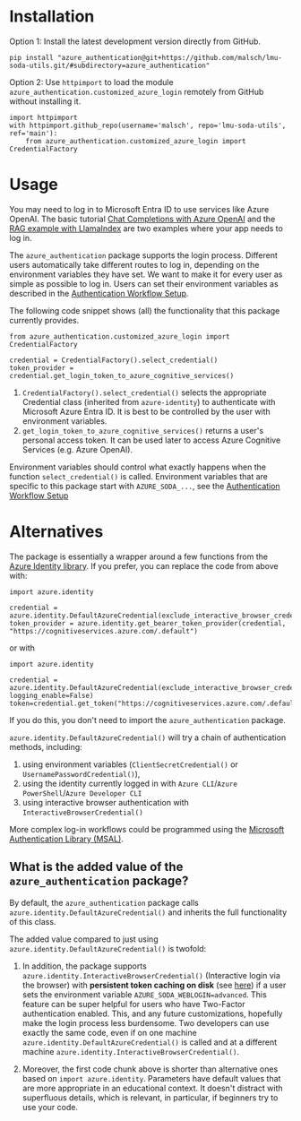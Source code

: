 # Installation

Option 1: Install the latest development version directly from GitHub.
```
pip install "azure_authentication@git+https://github.com/malsch/lmu-soda-utils.git/#subdirectory=azure_authentication"
```

Option 2: Use `httpimport` to load the module `azure_authentication.customized_azure_login` remotely 
from GitHub without installing it.
```
import httpimport
with httpimport.github_repo(username='malsch', repo='lmu-soda-utils', ref='main'):
    from azure_authentication.customized_azure_login import CredentialFactory
```

# Usage

You may need to log in to Microsoft Entra ID to use services like Azure OpenAI. The basic tutorial 
[Chat Completions with Azure OpenAI](../azure-openAI-recipes/soda_starter_code_Azure_OpenAI.py) and the
[RAG example with LlamaIndex](../azure-openAI-recipes/soda_starter_code_RetrievalAugmentedGeneration.py)
are two examples where your app needs to log in.

The `azure_authentication` package supports the login process. Different users 
automatically take different routes to log in, depending on the environment variables they have set. We want to make it 
for every user as simple as possible to log in. Users can set their environment variables as described in the
[Authentication Workflow Setup](AuthenticationWorkflowSetup.md).

The following code snippet shows (all) the functionality that this package currently provides.

```
from azure_authentication.customized_azure_login import CredentialFactory

credential = CredentialFactory().select_credential()
token_provider = credential.get_login_token_to_azure_cognitive_services()
```

1. `CredentialFactory().select_credential()` selects the appropriate Credential class (inherited from `azure-identity`) to authenticate 
with Microsoft Azure Entra ID. It is best to be controlled by the user with environment variables.
2. `get_login_token_to_azure_cognitive_services()` returns a user's personal access token. It can
be used later to access Azure Cognitive Services (e.g. Azure OpenAI).

Environment variables should control what exactly happens when the function `select_credential()` is called.
Environment variables that are specific to this package start with `AZURE_SODA_...`, see the [Authentication Workflow Setup](AuthenticationWorkflowSetup.md)

# Alternatives

The package is essentially a wrapper around a few
functions from the [Azure Identity library](https://github.com/Azure/azure-sdk-for-python/tree/main/sdk/identity/azure-identity). If you prefer, you can replace the code from above with:

```
import azure.identity

credential = azure.identity.DefaultAzureCredential(exclude_interactive_browser_credential=False)
token_provider = azure.identity.get_bearer_token_provider(credential, "https://cognitiveservices.azure.com/.default")
```

or with

```
import azure.identity

credential = azure.identity.DefaultAzureCredential(exclude_interactive_browser_credential=False, logging_enable=False)
token=credential.get_token("https://cognitiveservices.azure.com/.default")
```

If you do this, you don't need to import the `azure_authentication` package.

`azure.identity.DefaultAzureCredential()` 
will try a chain of authentication methods, including:
1. using environment variables (`ClientSecretCredential()` or `UsernamePasswordCredential()`),
2. using the identity currently logged in with `Azure CLI`/`Azure PowerShell`/`Azure Developer CLI`
3. using interactive browser authentication with `InteractiveBrowserCredential()`

More complex log-in workflows could be programmed using the [Microsoft Authentication Library (MSAL)](https://github.com/AzureAD/microsoft-authentication-library-for-python).

## What is the added value of the `azure_authentication` package?

By default, the `azure_authentication` package calls 
`azure.identity.DefaultAzureCredential()` and inherits the full functionality of this class.

The added value compared to just using `azure.identity.DefaultAzureCredential()` is twofold:

1. In addition, the package supports
`azure.identity.InteractiveBrowserCredential()` (Interactive login via the browser)
with **persistent token caching on disk** (see [here](https://github.com/Azure/azure-sdk-for-python/blob/main/sdk/identity/azure-identity/TOKEN_CACHING.md)) 
if a user sets the environment variable `AZURE_SODA_WEBLOGIN=advanced`. This feature can be super helpful for users who have Two-Factor authentication enabled.
This, and any future customizations, hopefully make the login process less burdensome. Two developers can use exactly
the same code, even if on one machine `azure.identity.DefaultAzureCredential()` is called and at a different machine 
`azure.identity.InteractiveBrowserCredential()`.

3. Moreover, the first code chunk above is shorter than alternative ones based on 
`import azure.identity`. Parameters have default values that are more appropriate in an educational context.
It doesn't distract with superfluous details, which is relevant, in particular, if beginners try to use your code.
